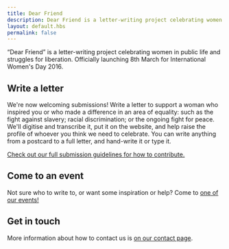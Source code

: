 ```yaml
---
title: Dear Friend
description: Dear Friend is a letter-writing project celebrating women who stood up for others, past and present. Officially launching 8th March for International Women's Day 2016.
layout: default.hbs
permalink: false
---
```


“Dear Friend” is a letter-writing project celebrating women in public life and struggles for liberation. Officially launching 8th March for International Women's Day 2016.

## Write a letter

We're now welcoming submissions! Write a letter to support a woman who inspired you or who made a difference in an area of equality: such as the fight against slavery; racial discrimination; or the ongoing fight for peace. We'll digitise and transcribe it, put it on the website, and help raise the profile of whoever you think we need to celebrate. You can write anything from a postcard to a full letter, and hand-write it or type it.

[Check out our full submission guidelines for how to contribute.](/contribute)

## Come to an event

Not sure who to write to, or want some inspiration or help? Come to [one of our events!](/events)

## Get in touch

More information about how to contact us is [on our contact page](/contact).
